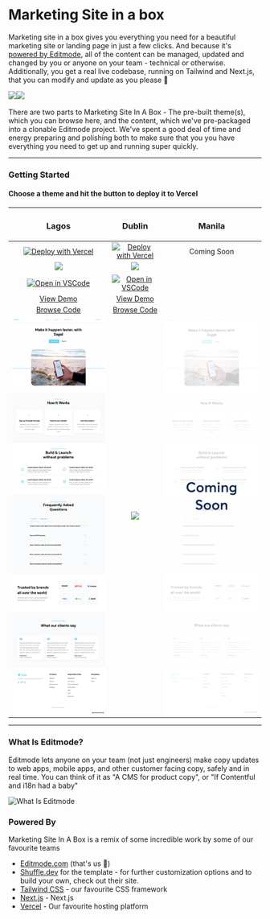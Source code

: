 # Marketing Site in a box

Marketing site in a box gives you everything you need for a beautiful marketing site or landing page in just a few clicks.
And because it's [powered by Editmode](https://editmode.com), all of the content can be managed, updated and changed by you or anyone on your team - technical or otherwise.
Additionally, you get a real live codebase, running on Tailwind and Next.js, that you can modify and update as you please 🤗

<img src="https://img.editmode.com/production/content_pieces/cnk_00ba0a21eeeab1bcb5c3/i5LlBOZfkdYS/images/original/msiab_gap.png" width="425" /><img src="https://img.editmode.com/production/content_pieces/cnk_bedf219dd3ed7efb2d14/i5LlBOZfkdYS/images/original/content_hub.gif" width="380" />

There are two parts to Marketing Site In A Box - The pre-built theme(s), which you can browse here, and the content, which we've pre-packaged into a clonable Editmode project. We've spent a good deal of time and energy preparing and polishing both to make sure that you you have everything you need to get up and running super quickly.

---
### Getting Started

#### Choose a theme and hit the button to deploy it to Vercel

| <h3> Lagos </h3>             |  <h3>Dublin</h3> | <h3>Manila</h3>
:-------------------------:|:-------------------------:|:-------------------------:
[![Deploy with Vercel](https://vercel.com/button)](https://vercel.com/new/git/external?repository-url=https%3A%2F%2Fgithub.com%2Feditmodelabs%2Fmsiab%2Ftree%2Fmain%2Fthemes%2Flagos?&integration-ids=oac_tgUyWFM6PEvxEkJZCLShaoWI)  | [![Deploy with Vercel](https://vercel.com/button)](https://vercel.com/new/git/external?repository-url=https%3A%2F%2Fgithub.com%2Feditmodelabs%2Fmsiab%2Ftree%2Fmain%2Fthemes%2Fdublin?&integration-ids=oac_tgUyWFM6PEvxEkJZCLShaoWI)  | Coming Soon
[<img src="https://camo.githubusercontent.com/bf5c9492905b6d3b558552de2c848c7cce2e0a0f0ff922967115543de9441522/68747470733a2f2f646576656c6f7065722e737461636b626c69747a2e636f6d2f696d672f6f70656e5f696e5f737461636b626c69747a2e737667" />](https://stackblitz.com/github/editmodelabs/msiab/tree/main/themes/lagos) | [<img src="https://camo.githubusercontent.com/bf5c9492905b6d3b558552de2c848c7cce2e0a0f0ff922967115543de9441522/68747470733a2f2f646576656c6f7065722e737461636b626c69747a2e636f6d2f696d672f6f70656e5f696e5f737461636b626c69747a2e737667" />](https://stackblitz.com/github/editmodelabs/msiab/tree/main/themes/dublin) |
[![Open in VSCode](https://open.vscode.dev/badges/open-in-vscode.svg)](https://open.vscode.dev/editmodelabs/msiab/themes/lagos) | [![Open in VSCode](https://open.vscode.dev/badges/open-in-vscode.svg)](https://open.vscode.dev/editmodelabs/msiab/themes/dublin) |
[View Demo](https://demo-lagos.editmode.com/) | [View Demo](https://dublin-theme.vercel.app/) |
[Browse Code](https://github.com/editmodelabs/msiab/tree/main/themes/lagos) | [Browse Code](https://github.com/editmodelabs/msiab/tree/main/themes/dublin) |
[<img src="/themes/lagos/preview.png" width="350" />](https://dublin-theme.vercel.app/) |  <img src="https://img.editmode.com/production/content_pieces/cnk_2af7fd3b65df58cbb663/i5LlBOZfkdYS/images/original/screencapture_dublin_theme_vercel_app_2021_07_29_16_07_25.png" width="350" /> |  <img src="/themes/comingsoon.png" width="350" /> 

---

### What Is Editmode?

Editmode lets anyone on your team (not just engineers) make copy updates to web apps, mobile apps, and other customer facing copy, safely and in real time. You can think of it as "A CMS for product copy", or "If Contentful and i18n had a baby"

![What Is Editmode](https://user-images.githubusercontent.com/3110339/127456590-9428b2c6-1a4e-4cad-8c3f-d1d433e3a578.gif)



### Powered By

Marketing Site In A Box is a remix of some incredible work by some of our favourite teams

- [Editmode.com](https://editmode.com) (that's us 👋)
- [Shuffle.dev](https://shuffle.dev) for the template - for further customization options and to build your own, check out their site.
- [Tailwind CSS](https://tailwindcss.com) - our favourite CSS framework
- [Next.js](https://nextjs.org/) - Next.js
- [Vercel](https://vercel.com/) - Our favourite hosting platform


